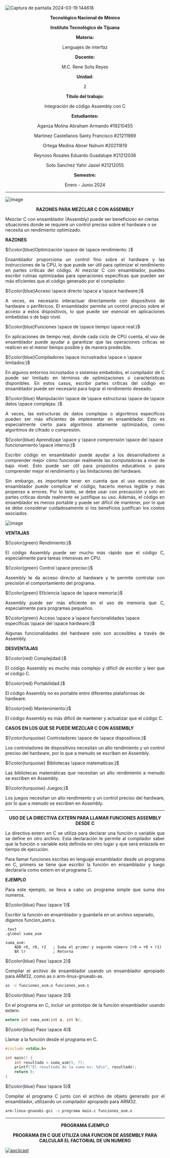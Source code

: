 ![Captura de pantalla 2024-03-19 144618](https://gist.github.com/assets/158227857/fc05cce1-a70f-4c58-85fd-d48f67c21a16)


**<p align=center>Tecnológico Nacional de México**</p>
	
**<p align=center>Instituto Tecnológico de Tijuana**</p>

**<p align=center> Materia: </p>**

<p align=center> Lenguajes de interfaz </p>


**<p align=center> Docente: </p>**
<p align=center> M.C. Rene Solis Reyes </p>

**<p align=center> Unidad: </p>**
<p align=center> 2 </p>

**<p align=center> Título del trabajo: </p>**
<p align=center> Integración de código Assembly con C</p>

**<p align=center> Estudiantes: </p>**
<p align=center> Aganza Molina Abraham Armando #19210455 </p>
<p align=center> Martinez Castellanos Santy Francisco #21211989</p>
<p align=center> Ortega Medina Abner Nahum #20211819</p>
<p align=center> Reynoso Rosales Eduardo Guadalupe #21212036</p>
<p align=center> Soto Sanchez Yahir Jasiel #21212055</p>


**<p align=center> Semestre:</p>**
<p align=center> Enero - Junio 2024</p>
	

---------------------------------------------------------------------------------------------------------------------------------------------------------------------------------------------------------------------------------------------------------
![image](https://gist.github.com/assets/158227857/143ac045-a206-4ac9-b78e-ebdbdfff209f)
**<p align=center>RAZONES PARA MEZCLAR C CON ASSEMBLY</P>**


Mezclar C con ensamblador (Assembly) puede ser beneficioso en ciertas situaciones donde se requiere un control preciso sobre el hardware o se necesita un rendimiento optimizado.

**RAZONES**

${\color{blue}Optimización  \space  de  \space rendimiento: }$
<p align=justify> Ensamblador proporciona un control fino sobre el hardware y las instrucciones de la CPU, lo que puede ser útil para optimizar el rendimiento en partes críticas del código. Al mezclar C con ensamblador, puedes escribir rutinas optimizadas para operaciones específicas que pueden ser más eficientes que el código generado por el compilador. </p> 

${\color{blue}Acceso  \space  directo  \space a \space hardware:}$
<p align=justify>A veces, es necesario interactuar directamente con dispositivos de hardware o periféricos. El ensamblador permite un control preciso sobre el acceso a estos dispositivos, lo que puede ser esencial en aplicaciones embebidas o de bajo nivel.</p>

${\color{blue}Funciones  \space  de  \space tiempo \space real:}$
<p align=justify> En aplicaciones de tiempo real, donde cada ciclo de CPU cuenta, el uso de ensamblador puede ayudar a garantizar que las operaciones críticas se realicen en el menor tiempo posible y de manera predecible.  </p>

${\color{blue}Compiladores  \space incrustrados  \space o \space limitados:}$
<p align=justify>En algunos entornos incrustados o sistemas embebidos, el compilador de C puede ser limitado en términos de optimizaciones o características disponibles. En estos casos, escribir partes críticas del código en ensamblador puede ser necesario para lograr el rendimiento deseado.</p>

${\color{blue} Manipulación \space de  \space estructuras \space de \space datos \space complejas: }$

<p align=justify>A veces, las estructuras de datos complejas o algoritmos específicos pueden ser más eficientes de implementar en ensamblador. Esto es especialmente cierto para algoritmos altamente optimizados, como algoritmos de cifrado o compresión.</p>

${\color{blue} Aprendizaje \space y  \space comprensión \space del \space funcionamiento \space interno:}$
<p align=justify>Escribir código en ensamblador puede ayudar a los desarrolladores a comprender mejor cómo funcionan realmente las computadoras a nivel de bajo nivel. Esto puede ser útil para propósitos educativos o para comprender mejor el rendimiento y las limitaciones del hardware. </p>

<p align=justify>Sin embargo, es importante tener en cuenta que el uso excesivo de ensamblador puede complicar el código, hacerlo menos legible y más propenso a errores. Por lo tanto, se debe usar con precaución y solo en partes críticas donde realmente se justifique su uso. Además, el código en ensamblador es menos portable y puede ser difícil de mantener, por lo que se debe considerar cuidadosamente si los beneficios justifican los costos asociados.</p>

![image](https://gist.github.com/assets/158227857/a33567fb-95dd-4555-a193-7e20c2ced82b)



**VENTAJAS**

${\color{green} Rendimiento:}$
<p align=justify>El código Assembly puede ser mucho más rápido que el código C, especialmente para tareas intensivas en CPU. </p>

${\color{green} Control \space preciso:}$
<p align=justify>Assembly te da acceso directo al hardware y te permite controlar con precisión el comportamiento del programa.</p>

${\color{green} Eficiencia \space de \space memoria:}$
<p align=justify>Assembly puede ser más eficiente en el uso de memoria que C, especialmente para programas pequeños.</p>

${\color{green} Acceso \space a \space funcionalidades \space especificas \space del \space hardware:}$
<p align=justify>Algunas funcionalidades del hardware solo son accesibles a través de Assembly. </p>



**DESVENTAJAS**

${\color{red} Complejidad:}$
<p align=justify>El código Assembly es mucho más complejo y difícil de escribir y leer que el código C. </p>

${\color{red} Portabilidad:}$
<p align=jusfify>El código Assembly no es portable entre diferentes plataformas de hardware.</p>


${\color{red} Mantenimiento:}$
<p align=justify>El código Assembly es más difícil de mantener y actualizar que el código C.</p>

**CASOS EN LOS QUE SE PUEDE MEZCLAR C CON ASSEMBLY**

${\color{turquoise} Controladores \space de \space dispositivos:}$
<p align=justify>Los controladores de dispositivos necesitan un alto rendimiento y un control preciso del hardware, por lo que a menudo se escriben en Assembly.</p>


${\color{turquoise} Bibliotecas \space matematicas:}$
<p align=justify>Las bibliotecas matemáticas que necesitan un alto rendimiento a menudo se escriben en Assembly.</p>

${\color{turquoise} Juegos:}$
<p align=justify>Los juegos necesitan un alto rendimiento y un control preciso del hardware, por lo que a menudo se escriben en Assembly. </p>

----------------------------------------------------------------------------------------------------------------------------------------------------------------------------------------------------------------------------------------------------------------------------------------------
**<p align=center>USO DE LA DIRECTIVA ***EXTERN*** PARA LLAMAR FUNCIONES ASSEMBLY DESDE C</P>**
<p align=justify> La directiva extern en C se utiliza para declarar una función o variable que se define en otro archivo. Esta declaración le permite al compilador saber que la función o variable está definida en otro lugar y que será enlazada en tiempo de ejecución.</p>

<p align=justify>Para llamar funciones escritas en lenguaje ensamblador desde un programa en C, primero se tiene que escribir la función en ensamblador y luego declararla como extern en el programa C.</p>

**EJEMPLO**
<p align=justify>Para este ejemplo, se lleva a cabo un programa simple que suma dos numeros.</p>

${\color{blue} Paso \space 1}$

<p align-justify>Escribir la función en ensamblador y guardarla en un archivo separado, digamos funcion_asm.s.</P>

```assembly
.text
.global suma_asm

suma_asm:
    ADD r0, r0, r1   ; Suma el primer y segundo número (r0 = r0 + r1)
    BX lr            ; Retorna

```

${\color{blue} Paso \space 2}$

<p align=justify>Compilar el archivo de ensamblador usando un ensamblador apropiado para ARM32, como as o arm-linux-gnueabi-as.</p>

```bash
as -o funciones_asm.o funciones_asm.s
```

${\color{blue} Paso \space 3}$

<p align=justify>En el programa en C, incluir un prototipo de la función ensamblador usando extern.</p>

```c
extern int suma_asm(int a, int b);
```

${\color{blue} Paso \space 4}$

<p align=justify>Llamar a la función desde el programa en C.</p>

```c
#include <stdio.h>

int main() {
    int resultado = suma_asm(5, 7);
    printf("El resultado de la suma es: %d\n", resultado);
    return 0;
}
```

${\color{blue} Paso \space 5}$

<p align=justify>Compilar el programa C junto con el archivo de objeto generado por el ensamblador, utilizando un compilador apropiado para ARM32. </p>

```bash
arm-linux-gnueabi-gcc -o programa main.c funciones_asm.o
```
-----------------------------------------------------------------------------------------------------------------------------------------------------------------------------------------------------------------------

**<p align=center>PROGRAMA EJEMPLO</p>**
**<p align=center>PROGRAMA EN C QUE UTILIZA UNA FUNCION DE ASSEMBLY PARA CALCULAR EL FACTORIAL DE UN NUMERO</p>**

[![asciicast](https://asciinema.org/a/WHlAFnEWPIvS7G7y972oLpZWo.svg)](https://asciinema.org/a/WHlAFnEWPIvS7G7y972oLpZWo)
